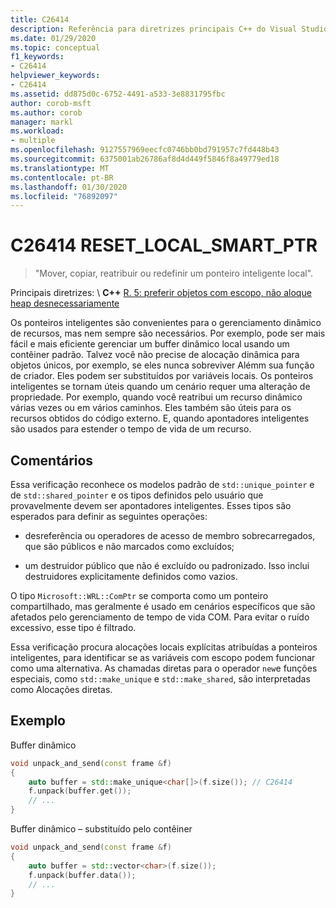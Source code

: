 ```yaml
---
title: C26414
description: Referência para diretrizes principais C++ do Visual Studio aviso de análise de código C26414.
ms.date: 01/29/2020
ms.topic: conceptual
f1_keywords:
- C26414
helpviewer_keywords:
- C26414
ms.assetid: dd875d0c-6752-4491-a533-3e8831795fbc
author: corob-msft
ms.author: corob
manager: markl
ms.workload:
- multiple
ms.openlocfilehash: 9127557969eecfc0746bb0bd791957c7fd448b43
ms.sourcegitcommit: 6375001ab26786af8d4d449f5846f8a49779ed18
ms.translationtype: MT
ms.contentlocale: pt-BR
ms.lasthandoff: 01/30/2020
ms.locfileid: "76892097"
---
```

# <a name="c26414-reset_local_smart_ptr"></a>C26414 RESET_LOCAL_SMART_PTR

> "Mover, copiar, reatribuir ou redefinir um ponteiro inteligente local".

Principais diretrizes: \ **C++**
[R. 5: preferir objetos com escopo, não aloque heap desnecessariamente](https://isocpp.github.io/CppCoreGuidelines/CppCoreGuidelines#Rr-scoped)

Os ponteiros inteligentes são convenientes para o gerenciamento dinâmico de recursos, mas nem sempre são necessários. Por exemplo, pode ser mais fácil e mais eficiente gerenciar um buffer dinâmico local usando um contêiner padrão. Talvez você não precise de alocação dinâmica para objetos únicos, por exemplo, se eles nunca sobreviver Alémm sua função de criador. Eles podem ser substituídos por variáveis locais. Os ponteiros inteligentes se tornam úteis quando um cenário requer uma alteração de propriedade. Por exemplo, quando você reatribui um recurso dinâmico várias vezes ou em vários caminhos. Eles também são úteis para os recursos obtidos do código externo. E, quando apontadores inteligentes são usados para estender o tempo de vida de um recurso.

## <a name="remarks"></a>Comentários

Essa verificação reconhece os modelos padrão de `std::unique_pointer` e de `std::shared_pointer` e os tipos definidos pelo usuário que provavelmente devem ser apontadores inteligentes. Esses tipos são esperados para definir as seguintes operações:

- desreferência ou operadores de acesso de membro sobrecarregados, que são públicos e não marcados como excluídos;

- um destruidor público que não é excluído ou padronizado. Isso inclui destruidores explicitamente definidos como vazios.

O tipo `Microsoft::WRL::ComPtr` se comporta como um ponteiro compartilhado, mas geralmente é usado em cenários específicos que são afetados pelo gerenciamento de tempo de vida COM. Para evitar o ruído excessivo, esse tipo é filtrado.

Essa verificação procura alocações locais explícitas atribuídas a ponteiros inteligentes, para identificar se as variáveis com escopo podem funcionar como uma alternativa. As chamadas diretas para o operador `new`e funções especiais, como `std::make_unique` e `std::make_shared`, são interpretadas como Alocações diretas.

## <a name="example"></a>Exemplo

Buffer dinâmico

```cpp
void unpack_and_send(const frame &f)
{
    auto buffer = std::make_unique<char[]>(f.size()); // C26414
    f.unpack(buffer.get());
    // ...
}
```

Buffer dinâmico – substituído pelo contêiner

```cpp
void unpack_and_send(const frame &f)
{
    auto buffer = std::vector<char>(f.size());
    f.unpack(buffer.data());
    // ...
}
```
